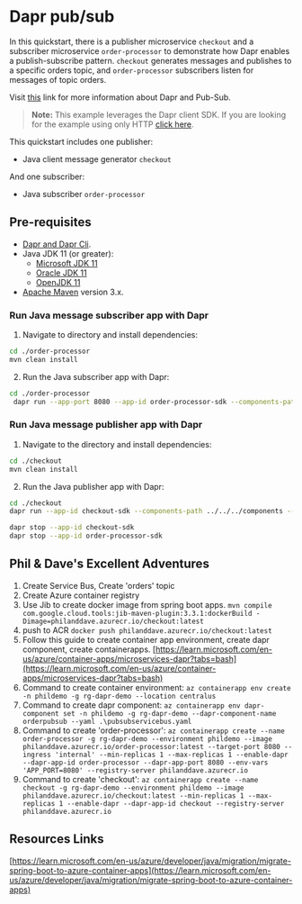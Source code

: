 # Dapr pub/sub

 In this quickstart, there is a publisher microservice `checkout` and a subscriber microservice `order-processor` to demonstrate how Dapr enables a publish-subscribe pattern. `checkout` generates messages and publishes to a specific orders topic, and `order-processor` subscribers listen for messages of topic orders.

Visit [this](https://docs.dapr.io/developing-applications/building-blocks/pubsub/) link for more information about Dapr and Pub-Sub.

> **Note:** This example leverages the Dapr client SDK.  If you are looking for the example using only HTTP [click here](../http).

This quickstart includes one publisher:

- Java client message generator `checkout`

And one subscriber:

- Java subscriber `order-processor`

## Pre-requisites

* [Dapr and Dapr Cli](https://docs.dapr.io/getting-started/install-dapr-cli/).
* Java JDK 11 (or greater):
    * [Microsoft JDK 11](https://docs.microsoft.com/en-us/java/openjdk/download#openjdk-11)
    * [Oracle JDK 11](https://www.oracle.com/technetwork/java/javase/downloads/index.html#JDK11)
    * [OpenJDK 11](https://jdk.java.net/11/)
* [Apache Maven](https://maven.apache.org/install.html) version 3.x.

### Run Java message subscriber app with Dapr

1. Navigate to directory and install dependencies:
<!-- STEP
name: Install Java dependencies
-->

```bash
cd ./order-processor
mvn clean install
```
<!-- END_STEP -->

2. Run the Java subscriber app with Dapr:
<!-- STEP
name: Run Java publisher
working_dir: ./order-processor
expected_stdout_lines:
  - 'Subscriber received: 2'
  - "Exited App successfully"
expected_stderr_lines:
output_match_mode: substring
background: true
sleep: 10
-->
```bash
cd ./order-processor
 dapr run --app-port 8080 --app-id order-processor-sdk --components-path ../../../components -- java -jar target/OrderProcessingService-0.0.1-SNAPSHOT.jar
```
<!-- END_STEP -->

### Run Java message publisher app with Dapr

1. Navigate to the directory and install dependencies:

<!-- STEP
name: Install Java dependencies
-->

```bash
cd ./checkout
mvn clean install
```
<!-- END_STEP -->

2. Run the Java publisher app with Dapr:
<!-- STEP
name: Run Java publisher
working_dir: ./checkout
expected_stdout_lines:
  - 'Published data: 1'
  - 'Published data: 2'
  - "Exited App successfully"
expected_stderr_lines:
output_match_mode: substring
background: true
sleep: 10
-->

```bash
cd ./checkout
dapr run --app-id checkout-sdk --components-path ../../../components -- java -jar target/CheckoutService-0.0.1-SNAPSHOT.jar
```
<!-- END_STEP -->

```bash
dapr stop --app-id checkout-sdk
dapr stop --app-id order-processor-sdk
```
## Phil & Dave's Excellent Adventures
1. Create Service Bus, Create 'orders' topic
1. Create Azure container registry
1. Use Jib to create docker image from spring boot apps.
`mvn compile com.google.cloud.tools:jib-maven-plugin:3.3.1:dockerBuild -Dimage=philanddave.azurecr.io/checkout:latest`
1. push to ACR
`docker push philanddave.azurecr.io/checkout:latest`
1. Follow this guide to create container app environment, create dapr component, create containerapps. [https://learn.microsoft.com/en-us/azure/container-apps/microservices-dapr?tabs=bash](https://learn.microsoft.com/en-us/azure/container-apps/microservices-dapr?tabs=bash)
1. Command to create container environment:
`az containerapp env create -n phildemo -g rg-dapr-demo --location centralus`
1. Command to create dapr component:
`az containerapp env dapr-component set -n phildemo -g rg-dapr-demo --dapr-component-name orderpubsub --yaml .\pubsubservicebus.yaml`
1. Command to create 'order-processor':
`az containerapp create --name order-processor -g rg-dapr-demo --environment phildemo --image philanddave.azurecr.io/order-processor:latest --target-port 8080 --ingress 'internal' --min-replicas 1 --max-replicas 1 --enable-dapr --dapr-app-id order-processor --dapr-app-port 8080 --env-vars 'APP_PORT=8080' --registry-server philanddave.azurecr.io`
1. Command to create 'checkout': 
`az containerapp create --name checkout -g rg-dapr-demo --environment phildemo --image philanddave.azurecr.io/checkout:latest --min-replicas 1 --max-replicas 1 --enable-dapr --dapr-app-id checkout --registry-server philanddave.azurecr.io`

## Resources Links
[https://learn.microsoft.com/en-us/azure/developer/java/migration/migrate-spring-boot-to-azure-container-apps](https://learn.microsoft.com/en-us/azure/developer/java/migration/migrate-spring-boot-to-azure-container-apps)